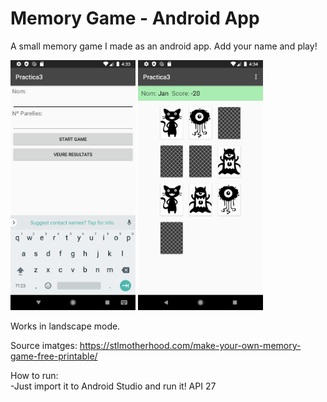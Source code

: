 # Memory Game - Android App

A small memory game I made as an android app. Add your name and play! 

<img src="images/screenshot1.png" width="200" height="400"> <img src="images/screenshot.png" width="200" height="400">

Works in landscape mode.

Source imatges: https://stlmotherhood.com/make-your-own-memory-game-free-printable/
  
How to run: 
 </br>-Just import it to Android Studio and run it! API 27
  
